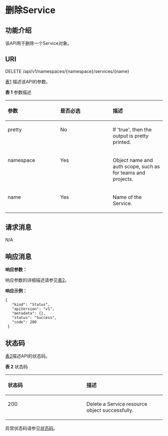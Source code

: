 # 删除Service<a name="cce_02_0026"></a>

## 功能介绍<a name="se5309007813b47538be7080cd63898e3"></a>

该API用于删除一个Service对象。

## URI<a name="s6d0d073ca7cd41c79bd61a816536f9a2"></a>

DELETE /api/v1/namespaces/\{namespace\}/services/\{name\}

[表1](#zh-cn_topic_0079615016_table17955773)  描述该API的参数。

**表 1**  参数描述

<a name="zh-cn_topic_0079615016_table17955773"></a>
<table><thead align="left"><tr id="zh-cn_topic_0079615016_row34849842"><th class="cellrowborder" valign="top" width="33.33333333333333%" id="mcps1.2.4.1.1"><p id="zh-cn_topic_0079615016_p4264914"><a name="zh-cn_topic_0079615016_p4264914"></a><a name="zh-cn_topic_0079615016_p4264914"></a>参数</p>
</th>
<th class="cellrowborder" valign="top" width="33.33333333333333%" id="mcps1.2.4.1.2"><p id="p47001612205713"><a name="p47001612205713"></a><a name="p47001612205713"></a>是否必选</p>
</th>
<th class="cellrowborder" valign="top" width="33.33333333333333%" id="mcps1.2.4.1.3"><p id="p49034188205713"><a name="p49034188205713"></a><a name="p49034188205713"></a>描述</p>
</th>
</tr>
</thead>
<tbody><tr id="zh-cn_topic_0079615016_row15472413"><td class="cellrowborder" valign="top" width="33.33333333333333%" headers="mcps1.2.4.1.1 "><p id="zh-cn_topic_0079615016_p45305951"><a name="zh-cn_topic_0079615016_p45305951"></a><a name="zh-cn_topic_0079615016_p45305951"></a>pretty</p>
</td>
<td class="cellrowborder" valign="top" width="33.33333333333333%" headers="mcps1.2.4.1.2 "><p id="zh-cn_topic_0079615016_p45903438"><a name="zh-cn_topic_0079615016_p45903438"></a><a name="zh-cn_topic_0079615016_p45903438"></a>No</p>
</td>
<td class="cellrowborder" valign="top" width="33.33333333333333%" headers="mcps1.2.4.1.3 "><p id="zh-cn_topic_0079615016_p27190993"><a name="zh-cn_topic_0079615016_p27190993"></a><a name="zh-cn_topic_0079615016_p27190993"></a>If 'true', then the output is pretty printed.</p>
</td>
</tr>
<tr id="zh-cn_topic_0079615016_row43392350"><td class="cellrowborder" valign="top" width="33.33333333333333%" headers="mcps1.2.4.1.1 "><p id="zh-cn_topic_0079615016_p25119451"><a name="zh-cn_topic_0079615016_p25119451"></a><a name="zh-cn_topic_0079615016_p25119451"></a>namespace</p>
</td>
<td class="cellrowborder" valign="top" width="33.33333333333333%" headers="mcps1.2.4.1.2 "><p id="zh-cn_topic_0079615016_p21409632"><a name="zh-cn_topic_0079615016_p21409632"></a><a name="zh-cn_topic_0079615016_p21409632"></a>Yes</p>
</td>
<td class="cellrowborder" valign="top" width="33.33333333333333%" headers="mcps1.2.4.1.3 "><p id="zh-cn_topic_0079615016_p56458646"><a name="zh-cn_topic_0079615016_p56458646"></a><a name="zh-cn_topic_0079615016_p56458646"></a>Object name and auth scope, such as for teams and projects.</p>
</td>
</tr>
<tr id="zh-cn_topic_0079615016_row38365771"><td class="cellrowborder" valign="top" width="33.33333333333333%" headers="mcps1.2.4.1.1 "><p id="zh-cn_topic_0079615016_p20619724"><a name="zh-cn_topic_0079615016_p20619724"></a><a name="zh-cn_topic_0079615016_p20619724"></a>name</p>
</td>
<td class="cellrowborder" valign="top" width="33.33333333333333%" headers="mcps1.2.4.1.2 "><p id="zh-cn_topic_0079615016_p59584979"><a name="zh-cn_topic_0079615016_p59584979"></a><a name="zh-cn_topic_0079615016_p59584979"></a>Yes</p>
</td>
<td class="cellrowborder" valign="top" width="33.33333333333333%" headers="mcps1.2.4.1.3 "><p id="zh-cn_topic_0079615016_p61653957"><a name="zh-cn_topic_0079615016_p61653957"></a><a name="zh-cn_topic_0079615016_p61653957"></a>Name of the Service.</p>
</td>
</tr>
</tbody>
</table>

## 请求消息<a name="s716a126cd0214f9eac118df493501969"></a>

N/A

## 响应消息<a name="s2203b49907514457834d6215429d3135"></a>

**响应参数：**

响应参数的详细描述请参见[表2](删除Secret.md#table13766144711235)。

**响应示例：**

```
{ 
   "kind": "Status", 
   "apiVersion": "v1", 
   "metadata": {}, 
   "status": "Success", 
   "code": 200 
 }
```

## 状态码<a name="s10d425dd6e6d43a394ec0cd15cf7b233"></a>

[表2](#zh-cn_topic_0079615016_ref458764468)描述API的状态码。

**表 2**  状态码

<a name="zh-cn_topic_0079615016_ref458764468"></a>
<table><thead align="left"><tr id="zh-cn_topic_0079615016_row40325647"><th class="cellrowborder" valign="top" width="50%" id="mcps1.2.3.1.1"><p id="p25374999205713"><a name="p25374999205713"></a><a name="p25374999205713"></a>状态码</p>
</th>
<th class="cellrowborder" valign="top" width="50%" id="mcps1.2.3.1.2"><p id="p42109061205713"><a name="p42109061205713"></a><a name="p42109061205713"></a>描述</p>
</th>
</tr>
</thead>
<tbody><tr id="zh-cn_topic_0079615016_row23578293"><td class="cellrowborder" valign="top" width="50%" headers="mcps1.2.3.1.1 "><p id="zh-cn_topic_0079615016_p30793598"><a name="zh-cn_topic_0079615016_p30793598"></a><a name="zh-cn_topic_0079615016_p30793598"></a>200</p>
</td>
<td class="cellrowborder" valign="top" width="50%" headers="mcps1.2.3.1.2 "><p id="zh-cn_topic_0079615016_p11253479"><a name="zh-cn_topic_0079615016_p11253479"></a><a name="zh-cn_topic_0079615016_p11253479"></a>Delete a Service resource object successfully.</p>
</td>
</tr>
</tbody>
</table>

异常状态码请参见[状态码](状态码.md)。

